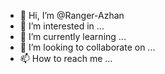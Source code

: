- 👋 Hi, I’m @Ranger-Azhan
- 👀 I’m interested in ...
- 🌱 I’m currently learning ...
- 💞️ I’m looking to collaborate on ...
- 📫 How to reach me ...

<!---
Ranger-Azhan/Ranger-Azhan is a ✨ special ✨ repository because its `README.md` (this file) appears on your GitHub profile.
You can click the Preview link to take a look at your changes.
--->
